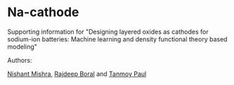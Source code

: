 # Na-cathode
Supporting information for "Designing layered oxides as cathodes for sodium-ion batteries: Machine learning and
density functional theory based modeling"


Authors:

[Nishant Mishra](https://github.com/nishantaMishra),
[Rajdeep Boral](mailto:rajdeep.boral@tcgcrest.org) and
[Tanmoy Paul](mailto:tanmoy.paul@tcgcrest.org)
